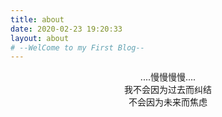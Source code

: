 ```yaml
---
title: about
date: 2020-02-23 19:20:33
layout: about
# --WelCome to my First Blog--
---
```

<style>
    .markdown-body {
    font-family: KaiTi,"Microsoft YaHei",Georgia, sans, serif;
    font-size: 18px;
    }
</style>
<center>....慢慢慢慢....</center>
<center>我不会因为过去而纠结</center>
<center>不会因为未来而焦虑</center>
